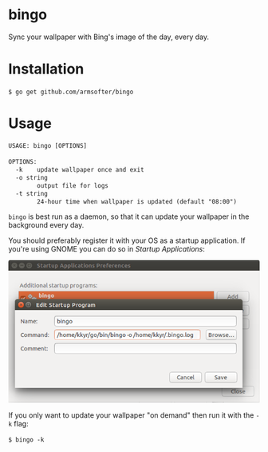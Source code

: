 # bingo

Sync your wallpaper with Bing's image of the day, every day.

# Installation

`$ go get github.com/armsofter/bingo`

# Usage

```text
USAGE: bingo [OPTIONS]

OPTIONS:
  -k    update wallpaper once and exit
  -o string
        output file for logs
  -t string
        24-hour time when wallpaper is updated (default "08:00")

```

`bingo` is best run as a daemon, so that it can update your wallpaper in the background every day.

You should preferably register it with your OS as a startup application. If you're using GNOME you can do so in _Startup Applications_:

![gnome startup application](gnome-startup.png)

If you only want to update your wallpaper "on demand" then run it with the `-k` flag:

`$ bingo -k`
